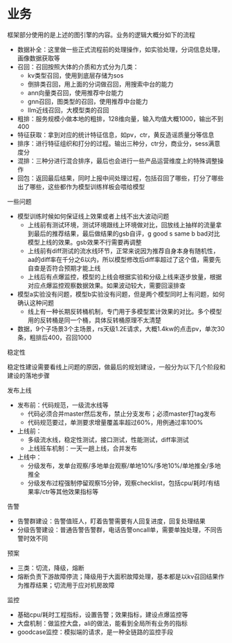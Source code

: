 # 业务

框架部分使用的是上述的图引擎的内容。业务的逻辑大概分如下的流程

* 数据补全：这里做一些正式流程前的处理操作，如实验处理，分词信息处理，画像数据获取等
* 召回：召回按照大体的介质和方式分为几类：
  * kv类型召回，使用到底层存储为sos
  * 倒排类召回，用上面的分词做召回，用搜索中台的能力
  * ann向量类召回，使用推荐中台能力
  * gnn召回，图类型的召回，使用推荐中台能力
  * llm近线召回，大模型类的召回
* 粗排：服务规模小做本地的粗排，128维向量，输入均值大概1000，输出不到400
* 特征获取：拿到对应的统计特征信息，如pv，ctr，黄反造谣质量分等信息
* 排序：进行特征组织和打分的过程。输出三种分，ctr分，商业分，sess满意度分
* 混排：三种分进行混合排序，最后也会进行一些产品运营维度上的特殊调整操作
* 回包：返回最后结果，同时上报中间处理过程，包括召回了哪些，打分了哪些出了哪些，这些都作为模型训练样板会喂给模型



一些问题

* 模型训练时候如何保证线上效果或者上线不出大波动问题
  * 上线前有测试环境，测试环境跟线上环境做对比，回放线上抽样的流量拿到最后的推荐结果，最后做结果的gsb自评，g good s same b bad对比模型上线的效果。gsb效果不行需要再调整
  * 上线前有diff测试的流水线环节，正常来说因为推荐自身本身有随机性，aa的diff率在千分之6以内，所以模型修改后diff率超过了这个值，需要先自查是否符合预期才能上线
  * 上线后有点爆监控，模型的上线会根据实验和分级上线来逐步放量，根据对应点爆监控观察数据效果。如果波动较大，需要回滚排查
* 模型a实验没有问题，模型b实验没有问题，但是两个模型同时上有问题，如何确认这种问题
  * 线上有一种长期反转桶机制，专门用于多模型累计效果的对比。多个模型用的反转桶是同一个桶，具体反转桶原理不太清楚
* 数据，9个子场景3个主场景，rs天级1.2E请求，大概1.4kw的点击pv，单次30条，粗排后400，召回1000



稳定性

稳定性建设需要看线上问题的原因，做最后的规划建设，一般分为以下几个阶段和建设的落地步骤

发布上线

* 发布前：代码规范，一级流水线等
  * 代码必须合并master然后发布，禁止分支发布；必须master打tag发布
  * 代码规范要过，单测要求增量覆盖率超过60%，用例通过率100%
* 上线前：
  * 多级流水线，稳定性测试，接口测试，性能测试，diff率测试
  * 上线班车机制：一天一趟上线，合并发布
* 上线中：
  * 分级发布，发单台观察/多地单台观察/单地10%/多地10%/单地推全/多地推全
  * 分级发布过程强制停留观察15分钟，观察checklist，包括cpu/耗时/有结果率/ctr等其他效果指标等

告警

* 告警群建设：告警值班人，盯着告警需要有人回复进度，回复处理结果
* 分级告警建设：普通告警告警群，电话告警oncall单，需要单独处理，不同告警时效不同

预案

* 三类：切流，降级，熔断
* 熔断负责下游故障停流；降级用于大面积故障处理，基本都是以kv召回结果作为推荐结果；切流用于应对机房故障

监控

* 基础cpu/耗时工程指标，设置告警；效果指标，建设点爆监控等
* 大盘机制：做监控大盘，ali的做法，能看到全局所有业务的指标
* goodcase监控：模拟端的请求，是一种全链路的监控手段

